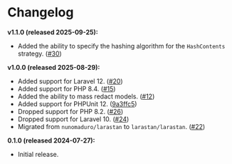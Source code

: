 # Changelog

**v1.1.0 (released 2025-09-25):**

- Added the ability to specify the hashing algorithm for the `HashContents` strategy. ([#30](https://github.com/ash-jc-allen/redactable-models/pull/30))

**v1.0.0 (released 2025-08-29):**

- Added support for Laravel 12. ([#20](https://github.com/ash-jc-allen/redactable-models/pull/20))
- Added support for PHP 8.4. ([#15](https://github.com/ash-jc-allen/redactable-models/pull/15))
- Added the ability to mass redact models. ([#12](https://github.com/ash-jc-allen/redactable-models/pull/12))
- Added support for PHPUnit 12. ([9a3ffc5](https://github.com/ash-jc-allen/redactable-models/commit/9a3ffc5b5bebbcb2e060a86a4eba50c53ed1be73))
- Dropped support for PHP 8.2. ([#26](https://github.com/ash-jc-allen/redactable-models/pull/26))
- Dropped support for Laravel 10. ([#24](https://github.com/ash-jc-allen/redactable-models/pull/24))
- Migrated from `nunomaduro/larastan` to `larastan/larastan`. ([#22](https://github.com/ash-jc-allen/redactable-models/pull/22))

**0.1.0 (released 2024-07-27):**

- Initial release.

